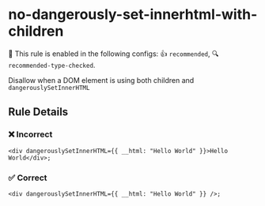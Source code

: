 # no-dangerously-set-innerhtml-with-children

💼 This rule is enabled in the following configs: 👍 `recommended`, 🔍 `recommended-type-checked`.

<!-- end auto-generated rule header -->

Disallow when a DOM element is using both children and `dangerouslySetInnerHTML`

## Rule Details

### ❌ Incorrect

```tsx
<div dangerouslySetInnerHTML={{ __html: "Hello World" }}>Hello World</div>;
```

### ✅ Correct

```tsx
<div dangerouslySetInnerHTML={{ __html: "Hello World" }} />;
```

